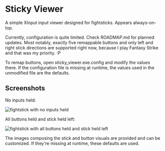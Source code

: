 # Sticky Viewer

A simple XInput input viewer designed for fightsticks. Appears always-on-top.

Currently, configuration is quite limited. Check ROADMAP.md for planned updates. Most notably, exactly five remappable buttons and only left and right stick directions are supported right now, because I play Fantasy Strike and that was my priority. :P

To remap buttons, open sticky_viewer.exe.config and modify the values there. If the configuration file is missing at runtime, the values used in the unmodified file are the defaults.

## Screenshots

No inputs held:

![fightstick with no inputs held](https://i.imgur.com/TcLUlLw.png)

All buttons held and stick held left:

![fightstick with all buttons held and stick held left](https://i.imgur.com/GkvcVxI.png)

The images composing the stick and button visuals are provided and can be customized. If they're missing at runtime, these defaults are used.
